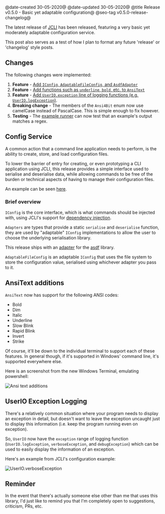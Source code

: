 @date-created 30-05-2020@
@date-updated 30-05-2020@
@title Release v0.5.0 - Basic yet adaptable configuration@
@seo-tag v0.5.0-release-changelog@

The latest release of [JCLI](https://code.dlang.org/packages/jcli) has been released, featuring a very basic yet moderately adaptable configuration service.

This post also serves as a test of how I plan to format any future 'release' or 'changelog' style posts.

## Changes

The following changes were implemented:

1. **Feature** - [Add `IConfig`, `AdaptableFileConfig`, and `AsdfAdapter`](#config-service)
2. **Feature** - [Add functions such as `underline`, `bold`, etc. to `AnsiText`](#ansitext-additions)
3. **Feature** - [Add `UserIO.exception` line of logging functions (e.g. `UserIO.logException`)](#userio-exception-logging).
4. **Breaking change** - The members of the `Ansi4Bit` enum now use camelCase instead of PascalCase. This is simple enough to fix however.
5. **Testing** - The [example runner](https://github.com/SealabJaster/jcli/blob/master/examples/test_all.ps1) can now test that an example's output matches a regex.

## Config Service

A common action that a command line application needs to perform, is the ability to create, store, and load configuration files.

To lower the barrier of entry for creating, or even prototyping a CLI application using JCLI, this release provides a simple interface
used to serialise and deserialise data, while allowing commands to be free of the burden or technical aspects of having to manage their
configuration files.

An example can be seen [here](https://github.com/SealabJaster/jcli/tree/master/examples/06-configuration).

### Brief overview

`IConfig` is the core interface, which is what commands should be injected with, using JCLI's support for [dependency injection](https://github.com/SealabJaster/jcli/tree/master/examples/05-dependency-injection).

`Adapters` are types that provide a static `serialise` and `deserialise` function, they are used by "adaptable" `IConfig` implementations to
allow the user to choose the underlying serialisation library.

This release ships with an [adapter](https://github.com/SealabJaster/jcli/blob/master/source/jaster/cli/adapters/config/asdf.d) for the
[asdf](https://github.com/libmir/asdf) library.

`AdaptableFileConfig` is an adaptable `IConfig` that uses the file system to store the configuration value, serialised using whichever
adapter you pass to it.

## AnsiText additions

`AnsiText` now has support for the following ANSI codes:

* Bold
* Dim
* Italic
* Underline
* Slow Blink
* Rapid Blink
* Invert
* Strike

Of course, it'll be down to the individual terminal to support each of these features. In general though, if it's supported in Windows' command line, it's
supported everywhere else.

Here is an screenshot from the new Windows Terminal, emulating powershell:

![Ansi text additions](/img/blogs/jcli/v050_ansi_text.webp)

## UserIO Exception Logging

There's a relatively common situation where your program needs to display an exception in detail, but doesn't want to leave the exception uncaught just
to display this information (i.e. keep the program running even on exception).

So, `UserIO` now have the `exception` range of logging function (`UserIO.logException`, `verboseException`, and `debugException`) which can be used
to easily display the information of an exception.

Here's an example from JCLI's configuration example:

![UserIO.verboseException](/img/blogs/jcli/v050_userio_exception.webp)

## Reminder

In the event that there's actually someone else other than me that uses this library, I'd just like to remind you that I'm completely
open to suggestions, criticism, PRs, etc.
